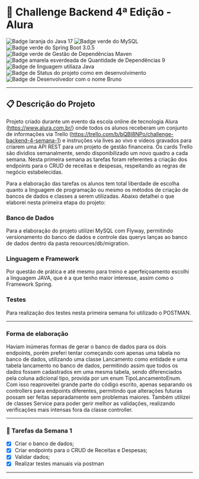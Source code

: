 # 🎯 Challenge Backend 4ª Edição - Alura

![Badge laranja do Java 17](https://img.shields.io/badge/Java-17-orange)
![Badge verde do MySQL](https://img.shields.io/badge/MySQL-green)
![Badge verde do Spring Boot 3.0.5](https://img.shields.io/badge/Spring%20Boot-3.0.5-green)
![Badge verde de Gestão de Dependências Maven](https://img.shields.io/badge/Gestão%20De%20Dependências-Maven-green)
![Badge amarela esverdeada de Quantidade de Dependências 9](https://img.shields.io/badge/Depend%C3%AAncias-9-yellowgreen)
![Badge de linguagem utiliaza Java](https://img.shields.io/badge/Linguagem-JAVA-yellow)
![Badge de Status do projeto como em desenvolvimento](https://img.shields.io/badge/Status-Em%20Desenvolvimento-yellowgreen)
![Badge de Desenvolvedor com o nome Bruno](https://img.shields.io/badge/Desenvolvedor-Bruno-green)

---

## 📋 Descrição do Projeto
Projeto criado durante um evento da escola online de tecnologia Alura (https://www.alura.com.br/) onde todos os alunos receberam um conjunto de informações via Trello (https://trello.com/b/bQBI8NPo/challenge-backend-4-semana-1) e instruções via lives ao vivo e videos gravados para criarem uma API REST para um projeto de gestão financeira. Os cards Trello são dividios semanalmente, sendo disponibilizado um novo quadro a cada semana.
Nesta primeira semana as tarefas foram referentes a criação dos endpoints para o CRUD de receitas e despesas, respeitando as regras de negócio estabelecidas.

Para a elaboração das tarefas os alunos tem total liberdade de escolha quanto a linguagem de programação ou mesmo os métodos de criação de bancos de dados e classes a serem utilizadas. Abaixo detalhei o que elaborei nesta primeira etapa do projeto:

### Banco de Dados
Para a elaboração do projeto utilizei MySQL com Flyway, permitindo versionamento do banco de dados e controle das querys lanças ao banco de dados dentro da pasta resources/db/migration.

### Linguagem e Framework
Por questão de prática e até mesmo para treino e aperfeiçoamento escolhi a linguagem JAVA, que é a que tenho maior interesse, assim como o Framework Spring.

### Testes
Para realização dos testes nesta primeira semana foi utilizado o POSTMAN.

---

### Forma de elaboração

Haviam inúmeras formas de gerar o banco de dados para os dois endpoints, porém preferi tentar começando com apenas uma tabela no banco de dados, utilizando uma classe Lancamento como entidade e uma tabela lancamento no banco de dados, permitindo assim que todos os dados fossem cadastrados em uma mesma tabela, sendo diferenciados pela coluna adicional tipo, provida por um enum TipoLancamentoEnum. Com isso reaproveitei grande parte do código escrito, apenas separando os controllers para endpoints diferentes, permitindo que alterações futuras possam ser feitas separadamente sem problemas maiores.
Também utilizei de classes Service para poder gerir melhor as validações, realizando verificações mais intensas fora da classe controller.

---

### 📜 Tarefas da Semana 1

- [x] Criar o banco de dados;
- [x] Criar endpoints para o CRUD de Receitas e Despesas;
- [x] Validar dados; 
- [x] Realizar testes manuais via postman

---
